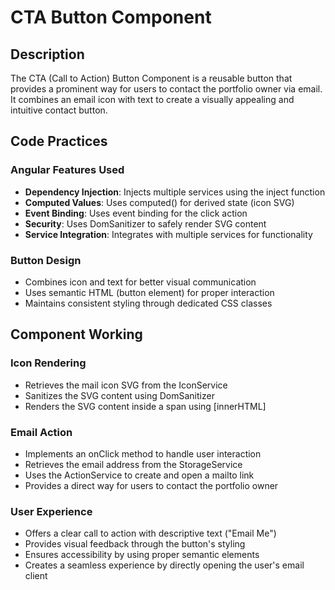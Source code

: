 # CTA Button Component

## Description
The CTA (Call to Action) Button Component is a reusable button that provides a prominent way for users to contact the portfolio owner via email. It combines an email icon with text to create a visually appealing and intuitive contact button.

## Code Practices

### Angular Features Used
- **Dependency Injection**: Injects multiple services using the inject function
- **Computed Values**: Uses computed() for derived state (icon SVG)
- **Event Binding**: Uses event binding for the click action
- **Security**: Uses DomSanitizer to safely render SVG content
- **Service Integration**: Integrates with multiple services for functionality

### Button Design
- Combines icon and text for better visual communication
- Uses semantic HTML (button element) for proper interaction
- Maintains consistent styling through dedicated CSS classes

## Component Working

### Icon Rendering
- Retrieves the mail icon SVG from the IconService
- Sanitizes the SVG content using DomSanitizer
- Renders the SVG content inside a span using [innerHTML]

### Email Action
- Implements an onClick method to handle user interaction
- Retrieves the email address from the StorageService
- Uses the ActionService to create and open a mailto link
- Provides a direct way for users to contact the portfolio owner

### User Experience
- Offers a clear call to action with descriptive text ("Email Me")
- Provides visual feedback through the button's styling
- Ensures accessibility by using proper semantic elements
- Creates a seamless experience by directly opening the user's email client
